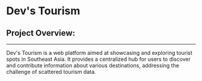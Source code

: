 # Dev's Tourism 

## Project Overview:
<hr/>
Dev's Tourism is a web platform aimed at showcasing and exploring tourist spots in Southeast Asia. It provides a centralized hub for users to discover and contribute information about various destinations, addressing the challenge of scattered tourism data.
